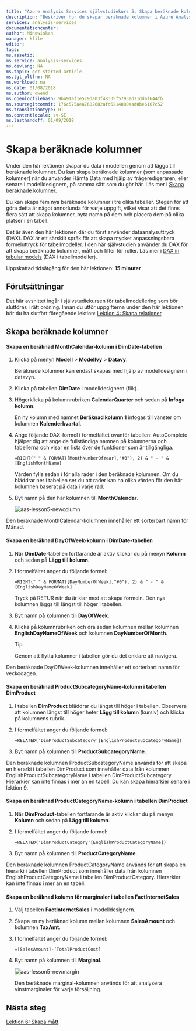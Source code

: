```yaml
---
title: "Azure Analysis Services självstudiekurs 5: Skapa beräknade kolumner | Microsoft Docs"
description: "Beskriver hur du skapar beräknade kolumner i Azure Analysis Services-självstudieprojektet."
services: analysis-services
documentationcenter: 
author: Minewiskan
manager: kfile
editor: 
tags: 
ms.assetid: 
ms.service: analysis-services
ms.devlang: NA
ms.topic: get-started-article
ms.tgt_pltfrm: NA
ms.workload: na
ms.date: 01/08/2018
ms.author: owend
ms.openlocfilehash: 9b491af1e5c9da03f48335f5793ed71ddaf644fb
ms.sourcegitcommit: 176c575aea7602682afd6214880aad0be6167c52
ms.translationtype: HT
ms.contentlocale: sv-SE
ms.lasthandoff: 01/09/2018
---
```

# <a name="create-calculated-columns"></a>Skapa beräknade kolumner

Under den här lektionen skapar du data i modellen genom att lägga till beräknade kolumner. Du kan skapa beräknade kolumner (som anpassade kolumner) när du använder Hämta Data med hjälp av frågeredigeraren, eller senare i modelldesignern, på samma sätt som du gör här. Läs mer i [Skapa beräknade kolumner](https://docs.microsoft.com/sql/analysis-services/tabular-models/ssas-calculated-columns).
  
Du kan skapa fem nya beräknade kolumner i tre olika tabeller. Stegen för att göra detta är något annorlunda för varje uppgift, vilket visar att det finns flera sätt att skapa kolumner, byta namn på dem och placera dem på olika platser i en tabell.  

Det är även den här lektionen där du först använder dataanalysuttryck (DAX). DAX är ett särskilt språk för att skapa mycket anpassningsbara formeluttryck för tabellmodeller. I den här självstudien använder du DAX för att skapa beräknade kolumner, mått och filter för roller. Läs mer i [DAX in tabular models](https://docs.microsoft.com/sql/analysis-services/tabular-models/understanding-dax-in-tabular-models-ssas-tabular) (DAX i tabellmodeller). 
  
Uppskattad tidsåtgång för den här lektionen: **15 minuter**  
  
## <a name="prerequisites"></a>Förutsättningar  
Det här avsnittet ingår i självstudiekursen för tabellmodellering som bör slutföras i rätt ordning. Innan du utför uppgifterna under den här lektionen bör du ha slutfört föregående lektion: [Lektion 4: Skapa relationer](../tutorials/aas-lesson-4-create-relationships.md). 
  
## <a name="create-calculated-columns"></a>Skapa beräknade kolumner  
  
#### <a name="create-a-monthcalendar-calculated-column-in-the-dimdate-table"></a>Skapa en beräknad MonthCalendar-kolumn i DimDate-tabellen  
  
1.  Klicka på menyn **Modell** > **Modellvy** > **Datavy**.  
  
    Beräknade kolumner kan endast skapas med hjälp av modelldesignern i datavyn.  
  
2.  Klicka på tabellen **DimDate** i modelldesignern (flik).  
  
3.  Högerklicka på kolumnrubriken **CalendarQuarter** och sedan på **Infoga kolumn**.  
  
    En ny kolumn med namnet **Beräknad kolumn 1** infogas till vänster om kolumnen **Kalenderkvartal**.  
  
4.  Ange följande DAX-formel i formelfältet ovanför tabellen: AutoComplete hjälper dig att ange de fullständiga namnen på kolumnerna och tabellerna och visar en lista över de funktioner som är tillgängliga.  
  
    ```  
    =RIGHT(" " & FORMAT([MonthNumberOfYear],"#0"), 2) & " - " & [EnglishMonthName]  
    ``` 
  
    Värden fylls sedan i för alla rader i den beräknade kolumnen. Om du bläddrar ner i tabellen ser du att rader kan ha olika värden för den här kolumnen baserat på data i varje rad.    
  
5.  Byt namn på den här kolumnen till **MonthCalendar**. 

    ![aas-lesson5-newcolumn](../tutorials/media/aas-lesson5-newcolumn.png) 
  
Den beräknade MonthCalendar-kolumnen innehåller ett sorterbart namn för Månad.  
  
#### <a name="create-a-dayofweek-calculated-column-in-the-dimdate-table"></a>Skapa en beräknad DayOfWeek-kolumn i DimDate-tabellen  
  
1.  När **DimDate**-tabellen fortfarande är aktiv klickar du på menyn **Kolumn** och sedan på **Lägg till kolumn**.  
  
2.  I formelfältet anger du följande formel:  
    
    ```
    =RIGHT(" " & FORMAT([DayNumberOfWeek],"#0"), 2) & " - " & [EnglishDayNameOfWeek]  
    ```
    
    Tryck på RETUR när du är klar med att skapa formeln. Den nya kolumnen läggs till längst till höger i tabellen.  
  
3.  Byt namn på kolumnen till **DayOfWeek**.  
  
4.  Klicka på kolumnrubriken och dra sedan kolumnen mellan kolumnen **EnglishDayNameOfWeek** och kolumnen **DayNumberOfMonth**.  
  
    > [!TIP]  
    > Genom att flytta kolumner i tabellen gör du det enklare att navigera.  
  
Den beräknade DayOfWeek-kolumnen innehåller ett sorterbart namn för veckodagen.  
  
#### <a name="create-a-productsubcategoryname-calculated-column-in-the-dimproduct-table"></a>Skapa en beräknad ProductSubcategoryName-kolumn i tabellen DimProduct  
  
  
1.  I tabellen **DimProduct** bläddrar du längst till höger i tabellen. Observera att kolumnen längst till höger heter **Lägg till kolumn** (kursiv) och klicka på kolumnens rubrik.  
  
2.  I formelfältet anger du följande formel:  
    
    ```
    =RELATED('DimProductSubcategory'[EnglishProductSubcategoryName])  
    ```
  
3.  Byt namn på kolumnen till **ProductSubcategoryName**.  
  
Den beräknade kolumnen ProductSubcategoryName används för att skapa en hierarki i tabellen DimProduct som innehåller data från kolumnen EnglishProductSubcategoryName i tabellen DimProductSubcategory. Hierarkier kan inte finnas i mer än en tabell. Du kan skapa hierarkier senare i lektion 9.  
  
#### <a name="create-a-productcategoryname-calculated-column-in-the-dimproduct-table"></a>Skapa en beräknad ProductCategoryName-kolumn i tabellen DimProduct  
  
1.  När **DimProduct**-tabellen fortfarande är aktiv klickar du på menyn **Kolumn** och sedan på **Lägg till kolumn**.  
  
2.  I formelfältet anger du följande formel:  
  
    ```
    =RELATED('DimProductCategory'[EnglishProductCategoryName]) 
    ```
    
3.  Byt namn på kolumnen till **ProductCategoryName**.  
  
Den beräknade kolumnen ProductCategoryName används för att skapa en hierarki i tabellen DimProduct som innehåller data från kolumnen EnglishProductCategoryName i tabellen DimProductCategory. Hierarkier kan inte finnas i mer än en tabell.  
  
#### <a name="create-a-margin-calculated-column-in-the-factinternetsales-table"></a>Skapa en beräknad kolumn för marginaler i tabellen FactInternetSales  
  
1.  Välj tabellen **FactInternetSales** i modelldesignern.  
  
2.  Skapa en ny beräknad kolumn mellan kolumnen **SalesAmount** och kolumnen **TaxAmt**.  
  
3.  I formelfältet anger du följande formel:  
  
    ```
    =[SalesAmount]-[TotalProductCost]
    ``` 

4.  Byt namn på kolumnen till **Marginal**.  
 
      ![aas-lesson5-newmargin](../tutorials/media/aas-lesson5-newmargin.png)
      
    Den beräknade marginal-kolumnen används för att analysera vinstmarginaler för varje försäljning.  
  
## <a name="whats-next"></a>Nästa steg
[Lektion 6: Skapa mått](../tutorials/aas-lesson-6-create-measures.md).
  
  
  
